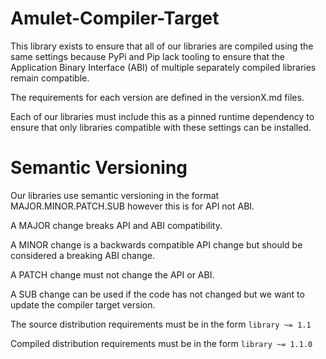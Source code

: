 # Amulet-Compiler-Target

This library exists to ensure that all of our libraries are compiled using the same settings
because PyPi and Pip lack tooling to ensure that the Application Binary Interface (ABI)
of multiple separately compiled libraries remain compatible.

The requirements for each version are defined in the versionX.md files.

Each of our libraries must include this as a pinned runtime dependency to ensure that only
libraries compatible with these settings can be installed.

# Semantic Versioning

Our libraries use semantic versioning in the format MAJOR.MINOR.PATCH.SUB however this is for API not ABI.

A MAJOR change breaks API and ABI compatibility.

A MINOR change is a backwards compatible API change but should be considered a breaking ABI change.

A PATCH change must not change the API or ABI.

A SUB change can be used if the code has not changed but we want to update the compiler target version.

The source distribution requirements must be in the form `library ~= 1.1`

Compiled distribution requirements must be in the form `library ~= 1.1.0`
